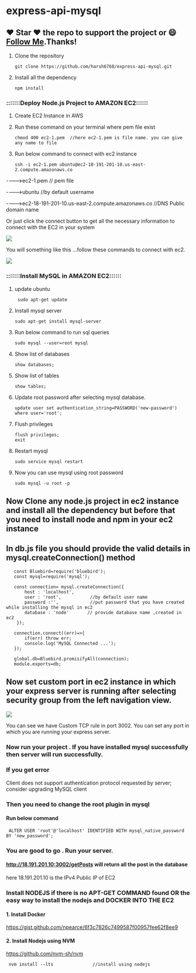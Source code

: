 # express-api-mysql

## :heart: Star :heart: the repo to support the project or :smile:[Follow Me](https://github.com/harsh6768).Thanks!

1. Clone the repository

       git clone https://github.com/harsh6768/express-api-mysql.git

2. Install all the dependency

       npm install


### :::::::Deploy Node.js Project to AMAZON EC2::::::

1. Create EC2 Instance in AWS

2. Run these command on your terminal where pem file exist

       chmod 400 ec2-1.pem  //here ec2-1.pem is file name. you can give any name to file

3. Run below command to connect with ec2 instance 

       ssh -i ec2-1.pem ubuntu@ec2-18-191-201-10.us-east-2.compute.amazonaws.co
  
---->ec2-1.pem                                                        // pem file

---->ubuntu                                                           //by default username

---->ec2-18-191-201-10.us-east-2.compute.amazonaws.co                 //DNS Public domain name

Or just click the connect button to get all the necessary information to connect with the EC2 in your system

<img src="https://github.com/harsh6768/express-api-mysql/blob/master/Images/Screenshot%20from%202019-11-02%2020-47-32.png"/>

You will something like this ...follow these commands to connect with ec2. 

<img src="https://github.com/harsh6768/express-api-mysql/blob/master/Images/Screenshot%20from%202019-11-03%2014-11-07.png"/>

### :::::::Install MySQL in AMAZON EC2::::::

1. update ubuntu
        
        sudo apt-get update
        
2. Install mysql server

       sudo apt-get install mysql-server
       
3. Run below command to run sql queries
     
       sudo mysql --user=root mysql
      
4. Show list of databases 
       
       show databases;
       
5. Show list of tables
   
       show tables;
       
5. Update root password after selecting mysql database.
      
       update user set authentication_string=PASSWORD('new-password') where user='root';
       
6. Flush privileges
      
       flush privileges;
       exit
7. Restart mysql 
       
       sudo service mysql restart
       
8. Now you can use mysql using root password

       sudo mysql -u root -p

## Now Clone any node.js project in ec2 instance and install all the dependency but before that you need to install node and npm in your ec2 instance

## In db.js file you should provide the valid details in mysql.createConnection() method

       const Bluebird=require('bluebird');
       const mysql=require('mysql');

       const connection= mysql.createConnection({
           host : 'localhost',
           user : 'root',           //by default user name
           password :'',            //put password that you have created while installing the mysql in ec2
           database : 'node'       // provide database name ,created in ec2
        });

       connection.connect((err)=>{
           if(err) throw err;
           console.log('MySQL Connected ...');
       });

       global.db=Bluebird.promisifyAll(connection);
       module.exports=db;
                     
                     
## Now set custom port in ec2 instance in which your express server is running after selecting security group from the left navigation view.

<img src="https://github.com/harsh6768/express-api-mysql/blob/master/Images/Screenshot%20from%202019-11-02%2020-38-22.png"/>

You can see we have Custom TCP rule in port 3002. You can set any port in which you are running your express server.


### Now run your project . If you have installed mysql successfully then server will run successfully.

### If you get error 
Client does not support authentication protocol requested by server; consider upgrading MySQL client

### Then you need to change the root plugin in mysql 
#### Run below command

     ALTER USER 'root'@'localhost' IDENTIFIED WITH mysql_native_password BY 'new_password';

### You are good to go . Run your server. 

####  http://18.191.201.10:3002/getPosts will return all the post in the database

here 18.191.201.10 is the IPv4 Public IP of EC2


### Install NODEJS if there is no APT-GET COMMAND found OR the easy way to install the nodejs and  DOCKER INTO THE EC2


#### 1. Install Docker 

   https://gist.github.com/npearce/6f3c7826c7499587f00957fee62f8ee9

#### 2. Install Nodejs using NVM

  https://github.com/nvm-sh/nvm

     nvm install --lts               //install using nodejs

  


      
      
